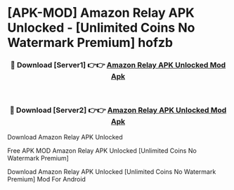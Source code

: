 # [APK-MOD] Amazon Relay APK Unlocked - [Unlimited Coins No Watermark Premium] hofzb



<div align="center">
<h3>🔴 Download [Server1] 👉👉 <a href="https://momento.my/?title=Amazon_Relay_APK_Unlocked">Amazon Relay APK Unlocked Mod Apk</a></h3><br>

<h3>🔴 Download [Server2] 👉👉 <a href="https://momento.my/?title=Amazon_Relay_APK_Unlocked">Amazon Relay APK Unlocked Mod Apk</a></h3>
</div>



Download Amazon Relay APK Unlocked 

Free APK MOD Amazon Relay APK Unlocked [Unlimited Coins No Watermark Premium]

Download Amazon Relay APK Unlocked [Unlimited Coins No Watermark Premium] Mod For Android
